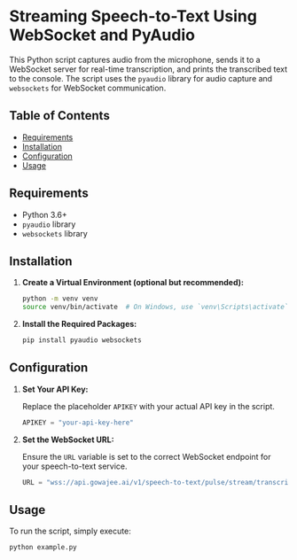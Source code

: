 # Streaming Speech-to-Text Using WebSocket and PyAudio

This Python script captures audio from the microphone, sends it to a WebSocket server for real-time transcription, and prints the transcribed text to the console. The script uses the `pyaudio` library for audio capture and `websockets` for WebSocket communication.

## Table of Contents

- [Requirements](#requirements)
- [Installation](#installation)
- [Configuration](#configuration)
- [Usage](#usage)

## Requirements

- Python 3.6+
- `pyaudio` library
- `websockets` library

## Installation

1. **Create a Virtual Environment (optional but recommended):**

    ```bash
    python -m venv venv
    source venv/bin/activate  # On Windows, use `venv\Scripts\activate`
    ```

2. **Install the Required Packages:**

    ```bash
    pip install pyaudio websockets
    ```

## Configuration

1. **Set Your API Key:**

    Replace the placeholder `APIKEY` with your actual API key in the script.

    ```python
    APIKEY = "your-api-key-here"
    ```

2. **Set the WebSocket URL:**

    Ensure the `URL` variable is set to the correct WebSocket endpoint for your speech-to-text service.

    ```python
    URL = "wss://api.gowajee.ai/v1/speech-to-text/pulse/stream/transcribe"
    ```

## Usage

To run the script, simply execute:

```bash
python example.py